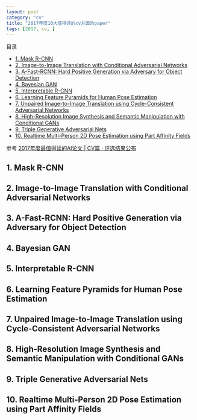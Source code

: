 ```yaml
---
layout: post
category: "cv"
title: "2017年度10大值得读的cv方面的paper"
tags: [2017, cv, ]
---
```


目录

<!-- TOC -->

- [1. Mask R-CNN](#1-mask-r-cnn)
- [2. Image-to-Image Translation with Conditional Adversarial Networks](#2-image-to-image-translation-with-conditional-adversarial-networks)
- [3.  A-Fast-RCNN: Hard Positive Generation via Adversary for Object Detection](#3--a-fast-rcnn-hard-positive-generation-via-adversary-for-object-detection)
- [4. Bayesian GAN](#4-bayesian-gan)
- [5. Interpretable R-CNN](#5-interpretable-r-cnn)
- [6. Learning Feature Pyramids for Human Pose Estimation](#6-learning-feature-pyramids-for-human-pose-estimation)
- [7. Unpaired Image-to-Image Translation using Cycle-Consistent Adversarial Networks](#7-unpaired-image-to-image-translation-using-cycle-consistent-adversarial-networks)
- [8. High-Resolution Image Synthesis and Semantic Manipulation with Conditional GANs](#8-high-resolution-image-synthesis-and-semantic-manipulation-with-conditional-gans)
- [9. Triple Generative Adversarial Nets](#9-triple-generative-adversarial-nets)
- [10. Realtime Multi-Person 2D Pose Estimation using Part Affinity Fields](#10-realtime-multi-person-2d-pose-estimation-using-part-affinity-fields)

<!-- /TOC -->

参考 [2017年度最值得读的AI论文 \| CV篇 · 评选结果公布](https://mp.weixin.qq.com/s?__biz=MzIwMTc4ODE0Mw==&mid=2247487348&idx=1&sn=8ee8bf57418342a419fe73829cb14e75&chksm=96e9d0f4a19e59e288dcb105bd90b1e13f419ee7268ac69eba7cd6dac12e2e64aa84c56e5c07&mpshare=1&scene=1&srcid=0130mjKCPyhYcXPqH6S7PcmU&pass_ticket=ZxuI7pnWcDwwNYf9OiipCrRncMzWnmWp6BRC9ytl30FalvvjUOKKM1gQYP2e0qkU#rd)

## 1. Mask R-CNN

## 2. Image-to-Image Translation with Conditional Adversarial Networks

## 3.  A-Fast-RCNN: Hard Positive Generation via Adversary for Object Detection

## 4. Bayesian GAN

## 5. Interpretable R-CNN

## 6. Learning Feature Pyramids for Human Pose Estimation

## 7. Unpaired Image-to-Image Translation using Cycle-Consistent Adversarial Networks

## 8. High-Resolution Image Synthesis and Semantic Manipulation with Conditional GANs

## 9. Triple Generative Adversarial Nets

## 10. Realtime Multi-Person 2D Pose Estimation using Part Affinity Fields
